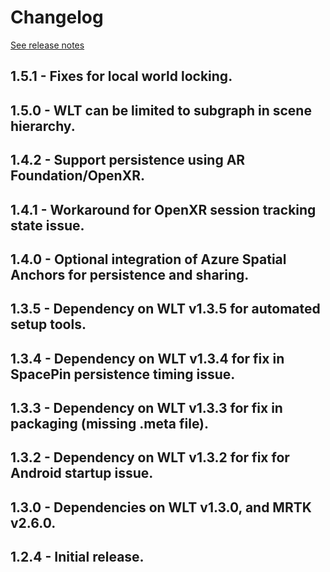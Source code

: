 # Changelog

[See release notes](https://github.com/microsoft/MixedReality-WorldLockingTools-Unity/releases)

## 1.5.1 - Fixes for local world locking.

## 1.5.0 - WLT can be limited to subgraph in scene hierarchy.

## 1.4.2 - Support persistence using AR Foundation/OpenXR.

## 1.4.1 - Workaround for OpenXR session tracking state issue.

## 1.4.0 - Optional integration of Azure Spatial Anchors for persistence and sharing.

## 1.3.5 - Dependency on WLT v1.3.5 for automated setup tools.

## 1.3.4 - Dependency on WLT v1.3.4 for fix in SpacePin persistence timing issue.

## 1.3.3 - Dependency on WLT v1.3.3 for fix in packaging (missing .meta file).

## 1.3.2 - Dependency on WLT v1.3.2 for fix for Android startup issue.

## 1.3.0 - Dependencies on WLT v1.3.0, and MRTK v2.6.0.

## 1.2.4 - Initial release.

